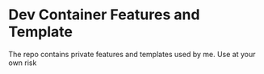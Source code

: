 # Dev Container Features and Template

The repo contains private features and templates used by me. Use at your own risk
